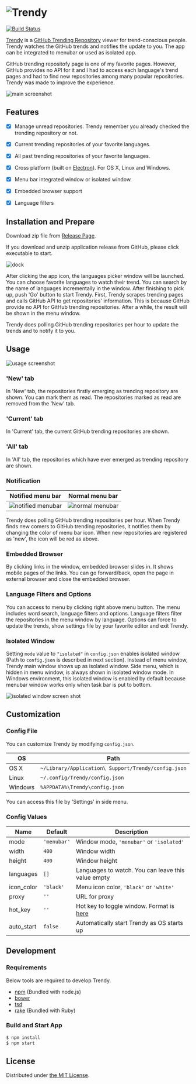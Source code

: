 ![Trendy](resource/image/title.jpg)
=====================

[![Build Status](https://travis-ci.org/rhysd/Trendy.svg?branch=master)](https://travis-ci.org/rhysd/Trendy)

[Trendy](https://github.com/rhysd/Trendy) is a [GitHub Trending Repository](https://github.com/trending) viewer for trend-conscious people.  Trendy watches the GitHub trends and notifies the update to you.  The app can be integrated to menubar or used as isolated app.

GitHub trending repositofy page is one of my favorite pages.  However, GitHub provides no API for it and I had to access each language's trend pages and had to find new repositories among many popular repositories.  Trendy was made to improve the experience.

![main screenshot](resource/image/usage.gif)


## Features

- [x] Manage unread repositories.  Trendy remember you already checked the trending repository or not.
- [x] Current trending repositories of your favorite languages.
- [x] All past trending repositories of your favorite languages.
- [x] Cross platform (built on [Electron](https://github.com/atom/electron)).  For OS X, Linux and Windows.
- [x] Menu bar integrated window or isolated window.
- [x] Embedded browser support
- [x] Language filters


## Installation and Prepare

Download zip file from [Release Page](https://github.com/rhysd/Trendy/releases).

If you download and unzip application release from GitHub, please click executable to start.

![dock](resource/image/dock.png)

After clicking the app icon, the languages picker window will be launched.  You can choose favorite languages to watch their trend.  You can search by the name of languages incrementally in the window.  After finishing to pick up, push 'Go' button to start Trendy.
First, Trendy scrapes trending pages and calls GitHub API to get repositories' information.  This is because GitHub provide no API for GitHub trending repositories.
After a while, the result will be shown in the menu window.

Trendy does polling GitHub trending repositories per hour to update the trends and to notify it to you.


## Usage

![usage screenshot](resource/image/main.png)

### __'New'__ tab

In 'New' tab, the repositories firstly emerging as trending repository are shown.  You can mark them as read.  The repositories marked as read are removed from the 'New' tab.

### __'Current'__ tab

In 'Current' tab, the current GitHub trending repositories are shown.

### __'All'__ tab

In 'All' tab, the repositories which have ever emerged as trending repository are shown.

### Notification

| Notified menu bar | Normal menu bar |
| ----------------- | --------------- |
| ![notified menubar](resource/image/notified_menubar.png) | ![normal menubar](resource/image/normal_menubar.png) |

Trendy does polling GitHub trending repositories per hour.  When Trendy finds new comers to GitHub trending repositories, it notifies them by changing the color of menu bar icon.  When new repositories are registered as 'new', the icon will be red as above.

### __Embedded Browser__

By clicking links in the window, embedded browser slides in.  It shows mobile pages of the links.  You can go forward/back, open the page in external browser and close the embedded browser.

### __Language Filters and Options__

You can access to menu by clicking right above menu button.  The menu includes word search, language filters and options.  Language filters filter the repositories in the menu window by language.  Options can force to update the trends, show settings file by your favorite editor and exit Trendy.

### __Isolated Window__

Setting `mode` value to `"isolated"` in `config.json` enables isolated window (Path to `config.json` is described in next section).
Instead of menu window, Trendy main window shows up as isolated window.  Side menu, which is hidden in menu window, is always shown in isolated window mode.
In Windows environment, this isolated window is enabled by default because menubar window works only when task bar is put to bottom.

![isolated window screen shot](resource/image/isolated.png)


## Customization

### Config File

You can customize Trendy by modifying `config.json`.

| OS      | Path                                                |
| ------- | --------------------------------------------------- |
| OS X    | `~/Library/Application\ Support/Trendy/config.json` |
| Linux   | `~/.config/Trendy/config.json`                      |
| Windows | `%APPDATA%\Trendy\config.json`                      |

You can access this file by 'Settings' in side menu.

### Config Values

| Name        | Default     | Description                                         |
| ----------- | ----------- | --------------------------------------------------- |
| mode        | `'menubar'` | Window mode, `'menubar'` or `'isolated'`            |
| width       | `400`       | Window width                                        |
| height      | `400`       | Window height                                       |
| languages   | `[]`        | Languages to watch.  You can leave this value empty |
| icon\_color | `'black'`   | Menu icon color, `'black'` or `'white'`             |
| proxy       | `''`        | URL for proxy                                       |
| hot\_key    | `''`        | Hot key to toggle window.  Format is [here](https://github.com/atom/electron/blob/master/docs/api/accelerator.md) |
| auto\_start | `false`     | Automatically start Trendy as OS starts up          |


## Development

### Requirements

Below tools are required to develop Trendy.

- [npm](https://www.npmjs.com/) (Bundled with node.js)
- [bower](https://github.com/bower/bower)
- [tsd](https://github.com/DefinitelyTyped/tsd)
- [rake](https://github.com/ruby/rake) (Bundled with Ruby)

### Build and Start App

```bash
$ npm install
$ npm start
```

## License

Distributed under [the MIT License](LICENSE.txt).


